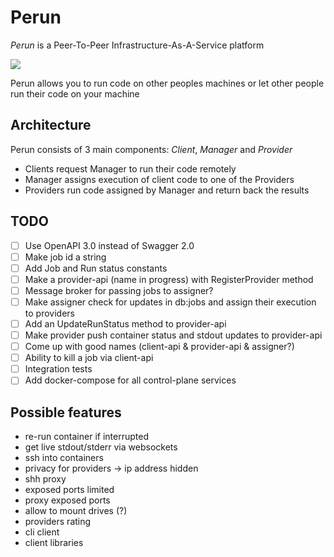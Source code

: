 # Perun

_Perun_ is a Peer-To-Peer Infrastructure-As-A-Service platform

![](https://upload.wikimedia.org/wikipedia/commons/e/e4/Thunder_mark_%283%29.svg)

Perun allows you to run code on other peoples machines or let other people run their code on your machine

## Architecture

Perun consists of 3 main components: _Client_, _Manager_ and _Provider_

- Clients request Manager to run their code remotely
- Manager assigns execution of client code to one of the Providers
- Providers run code assigned by Manager and return back the results

## TODO

- [ ] Use OpenAPI 3.0 instead of Swagger 2.0
- [ ] Make job id a string
- [ ] Add Job and Run status constants
- [ ] Make a provider-api (name in progress) with RegisterProvider method
- [ ] Message broker for passing jobs to assigner?
- [ ] Make assigner check for updates in db:jobs and assign their execution to providers
- [ ] Add an UpdateRunStatus method to provider-api
- [ ] Make provider push container status and stdout updates to provider-api
- [ ] Come up with good names (client-api & provider-api & assigner?)
- [ ] Ability to kill a job via client-api
- [ ] Integration tests
- [ ] Add docker-compose for all control-plane services

## Possible features
- re-run container if interrupted
- get live stdout/stderr via websockets
- ssh into containers
- privacy for providers -> ip address hidden
- shh proxy
- exposed ports limited
- proxy exposed ports
- allow to mount drives (?)
- providers rating
- cli client
- client libraries
